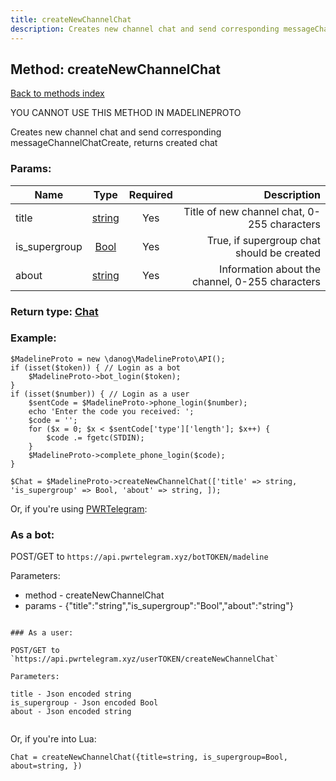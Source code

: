 ```yaml
---
title: createNewChannelChat
description: Creates new channel chat and send corresponding messageChannelChatCreate, returns created chat
---
```

## Method: createNewChannelChat  
[Back to methods index](index.md)


YOU CANNOT USE THIS METHOD IN MADELINEPROTO


Creates new channel chat and send corresponding messageChannelChatCreate, returns created chat

### Params:

| Name     |    Type       | Required | Description |
|----------|:-------------:|:--------:|------------:|
|title|[string](../types/string.md) | Yes|Title of new channel chat, 0-255 characters|
|is\_supergroup|[Bool](../types/Bool.md) | Yes|True, if supergroup chat should be created|
|about|[string](../types/string.md) | Yes|Information about the channel, 0-255 characters|


### Return type: [Chat](../types/Chat.md)

### Example:


```
$MadelineProto = new \danog\MadelineProto\API();
if (isset($token)) { // Login as a bot
    $MadelineProto->bot_login($token);
}
if (isset($number)) { // Login as a user
    $sentCode = $MadelineProto->phone_login($number);
    echo 'Enter the code you received: ';
    $code = '';
    for ($x = 0; $x < $sentCode['type']['length']; $x++) {
        $code .= fgetc(STDIN);
    }
    $MadelineProto->complete_phone_login($code);
}

$Chat = $MadelineProto->createNewChannelChat(['title' => string, 'is_supergroup' => Bool, 'about' => string, ]);
```

Or, if you're using [PWRTelegram](https://pwrtelegram.xyz):

### As a bot:

POST/GET to `https://api.pwrtelegram.xyz/botTOKEN/madeline`

Parameters:

* method - createNewChannelChat
* params - {"title":"string","is_supergroup":"Bool","about":"string"}

```

### As a user:

POST/GET to `https://api.pwrtelegram.xyz/userTOKEN/createNewChannelChat`

Parameters:

title - Json encoded string
is_supergroup - Json encoded Bool
about - Json encoded string


```

Or, if you're into Lua:

```
Chat = createNewChannelChat({title=string, is_supergroup=Bool, about=string, })
```

